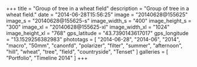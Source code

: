 +++
title = "Group of tree in a wheat field"
description = "Group of tree in a wheat field."
date = "2014-06-28T15:56:25"
image = "20140628@155625"
image_s = "20140628@155625-s"
image_width_s = "400"
image_height_s = "300"
image_xl = "20140628@155625-xl"
image_width_xl = "1024"
image_height_xl = "768"
gps_latitude = "43.7390143617017"
gps_longitude = "13.1529256382983"
phototags = [ "2014-06-28", "2014-06", "2014", "macro", "50mm", "canonfd", "polarizer", "filter", "summer", "afternoon", "hill", "wheat", "tree", "field", "countryside", "Tenset" ]
galleries = [ "Portfolio", "Timeline 2014" ]
+++
